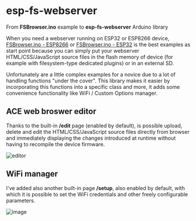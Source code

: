 # esp-fs-webserver
From **FSBrowser.ino** example to **esp-fs-webserver** Arduino library

When you need a webserver running on ESP32 or ESP8266 device, [FSBrowser.ino - ESP8266](https://github.com/esp8266/Arduino/tree/master/libraries/ESP8266WebServer/examples/FSBrowser) or [FSBrowser.ino - ESP32](https://github.com/espressif/arduino-esp32/tree/master/libraries/WebServer/examples/FSBrowser) is the best examples as start point because you can simply put your webserver HTML/CSS/JavaScript source files in the flash memory of device (for example with filesystem-type dedicated plugins) or in an external SD.

Unfortunately are a little complex examples for a novice due to a lot of handling functions "under the cover". 
This library makes it easier by incorporating this functions into a specific class and more, it adds some convenience functionality like WiFi / Custom Options manager.


## ACE web broswer editor
Thanks to the built-in **/edit** page (enabled by default), is possible upload, delete and edit the HTML/CSS/JavaScript source files directly from browser and immediately displaying the changes introduced at runtime without having to recompile the device firmware.

![editor](https://user-images.githubusercontent.com/27758688/122570105-b6a01080-d04b-11eb-832c-f60c0a886efd.png)



## WiFi manager
I've added also another built-in page **/setup**, also enabled by default, with which it is possible to set the WiFi credentials and other freely configurable parameters.

![image](https://user-images.githubusercontent.com/27758688/122721275-c187ba80-d270-11eb-9960-9b21fe40fe95.png)
